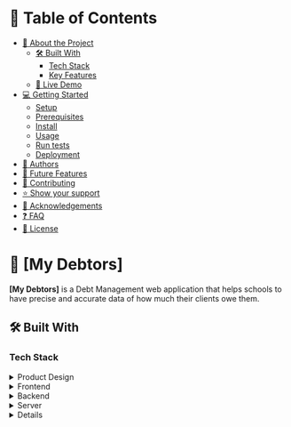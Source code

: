 <a name="readme-top"></a>


# 📗 Table of Contents

- [📖 About the Project](#about-project)
  - [🛠 Built With](#built-with)
    - [Tech Stack](#tech-stack)
    - [Key Features](#key-features)
  - [🚀 Live Demo](#live-demo)
- [💻 Getting Started](#getting-started)
  - [Setup](#setup)
  - [Prerequisites](#prerequisites)
  - [Install](#install)
  - [Usage](#usage)
  - [Run tests](#run-tests)
  - [Deployment](#triangular_flag_on_post-deployment)
- [👥 Authors](#authors)
- [🔭 Future Features](#future-features)
- [🤝 Contributing](#contributing)
- [⭐️ Show your support](#support)
- [🙏 Acknowledgements](#acknowledgements)
- [❓ FAQ](#faq)
- [📝 License](#license)


# 📖 [My Debtors] <a name="about-project"></a>

**[My Debtors]** is a Debt Management web application that helps schools to have precise and accurate data of how much their clients owe them.


## 🛠 Built With <a name="built-with"></a>

### Tech Stack <a name="tech-stack"></a>
<details>
  <summary>Product Design</summary>
  <ul>
    <li><a href="https://docs.google.com/document/d/12x5RYKhqj-Pt6VmCU_uSX0dxQSxUeN2-HR16V56s7Wc/edit">Sketch Design</a></li>
  </ul>
</details>

<details>
  <summary>Frontend</summary>
  <ul>
    <li><a href="https://developer.mozilla.org/">JavaScript</a></li>
  </ul>
  <ul>
    <li><a href="https://developer.mozilla.org/">CSS</a></li>
  </ul>
  <ul>
    <li><a href="https://developer.mozilla.org/">HTML</a></li>
  </ul>
   <ul>
    <li><a href="https://reactjs.org/">React.js</a></li>
  </ul>
   <ul>
    <li><a href="https://npmjs.com/">NPM</a></li>
  </ul>
</details>

<details>
  <summary>Backend</summary>
  <ul>
    <li><a href="https://developer.mozilla.org/">Python</a></li>
  </ul>
  <ul>
    <li><a href="https://developer.mozilla.org/">Django web framework</a></li>
  </ul>
  <ul>
    <li><a href="https://djangoproject.org/">Django Rest Framework</a></li>
  </ul>
  <ul>
    <li><a href="https://pypi.com/">PIP</a></li>
  </ul>
  <ul>
    <li><a href="https://git-scm.com/">Git</a></li>
  </ul>
</details>

<details>
  <summary>Server</summary>
  <ul>
    <li><a href="http://localhost:3000/">Express.js</a></li>
  </ul>
  <ul>
    <li><a href="http://localhost:8000/">Django Developemnt Server</a></li>
  </ul>
</details>

<details>

### Key Features <a name="key-features"></a>

- [ ] **[Landing page]**
- [ ] **[Register]**
- [ ] **[Loging]**
- [ ] **[Verify Email]**
- [ ] **[Reset Password]**
- [ ] **[Get all Debtors]**
- [ ] **[Get single debtor]**
- [ ] **[Debtor profile]**
- [ ] **[Complaints/Suggestions]**
- [ ] **[Simple_and_easy_to_use_UI]**

<p align="right">(<a href="#readme-top">back to top</a>)</p>


## 🚀 Live Demo <a name="live-demo"></a>
https://639a2cd2d65beb423210ee56--peppy-rolypoly-bad3e7.netlify.app/


## 💻 Getting Started <a name="getting-started"></a>

To get a local copy up and running, follow these steps.

### Prerequisites

In order to run this project you need:
[]Frontend
- Node 
- npm

[]Backend
- PIP
- Python v3.8

### Setup

Clone this repository to your desired folder:

```sh
  cd your-folder
  https://github.com/zuri-training/Team-opossum-debtor.git
```

### Install

Install this project with:

```sh
  cd Team-opossum-debtor
  npm install

  []For Backend
  - Create virtual environment
  pip install -r requirements.txt
```

### Usage

To run the project, execute the following command:

[] Frontend:
```sh
  npm run build
  npm run start
```
[] Backend:
```sh
 python manage.py runserver
```

<p align="right">(<a href="#readme-top">back to top</a>)</p>


## 👥 Contributors <a name="authors"></a>

👤 **Chukwuji Chinaza**

- GitHub: [@Chukwuji](https://github.com/Chukwuji)
- Twitter: [@Chukwuji](https://twitter.com/Chukwuji)
- LinkedIn: [Chukwuji](https://linkedin.com/in/Chukwuji)

👤 **Emmanuel Simasiku**

- GitHub: [@Mukumbuta](https://github.com/Mukumbuta)
- Twitter: [@Mukumbuta8](https://twitter.com/Mukumbuta8)
- LinkedIn: [Mukumbuta](https://linkedin.com/in/mukumbuta)

👤 **Chimezie Ochuba**

- GitHub: [@chimezdev](https://github.com/chimezdev)
- Twitter: [@chimezdev](https://twitter.com/chimezdev)
- LinkedIn: [chimezdev](https://linkedin.com/in/chimezdev)

👤 **Agorye Ingwu**

- GitHub: [@ingwukevin](https://github.com/ingwukevin)
- Twitter: [@ingwukevin](https://twitter.com/ingwukevin)
- LinkedIn: [ingwukevin](https://linkedin.com/in/ingwukevin)

👤 **Amaku Chidiebele**

- GitHub: [@Cybergirls273](https://github.com/Cybergirls273)
- Twitter: [@Cybergirls273](https://twitter.com/Cybergirls273)
- LinkedIn: [Cybergirls273](https://linkedin.com/in/Cybergirls273)

👤 **Ebuweme Ayo**

- GitHub: [@Lebrin-Ay](https://github.com/Lebrin-Ay)
- Twitter: [@Lebrin-Ay](https://twitter.com/Lebrin-Ay)
- LinkedIn: [Lebrin-Ay](https://linkedin.com/in/Lebrin-Ay)


<p align="right">(<a href="#readme-top">back to top</a>)</p>



## 🤝 Contributing <a name="contributing"></a>

Contributions, issues, and feature requests are welcome!

Feel free to check the [issues page](../../issues/).

<p align="right">(<a href="#readme-top">back to top</a>)</p>


## ⭐️ Show your support <a name="support"></a>

If you like this project and you find it helpful, please give this project a star.

<p align="right">(<a href="#readme-top">back to top</a>)</p>


## 🙏 Acknowledgments <a name="acknowledgements"></a>

We would like to thank everyone who inspired our codebase.

<p align="right">(<a href="#readme-top">back to top</a>)</p>


## 📝 License <a name="license"></a>

This project is [MIT](./LICENSE) licensed.

<p align="right">(<a href="#readme-top">back to top</a>)</p>
